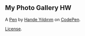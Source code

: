 My Photo Gallery HW
-------------------


A [Pen](https://codepen.io/handeyildirim/pen/PoPMzqP) by [Hande Yıldırım](https://codepen.io/handeyildirim) on [CodePen](https://codepen.io).

[License](https://codepen.io/handeyildirim/pen/PoPMzqP/license).